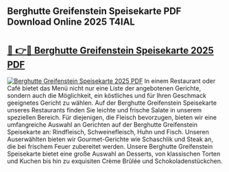## Berghutte Greifenstein Speisekarte PDF Download Online 2025 T4IAL

# <h2><a href="http://gccceg.nevu.top/?p=Berghutte+Greifenstein+Speisekarte">🔗 👉🔴 Berghutte Greifenstein Speisekarte 2025 PDF</a></h2>

[![Berghutte Greifenstein Speisekarte 2025 PDF](https://i.imgur.com/dBaPXMq.png)](http://gccceg.nevu.top/?p=Berghutte+Greifenstein+Speisekarte)
In einem Restaurant oder Café bietet das Menü nicht nur eine Liste der angebotenen Gerichte, sondern auch die Möglichkeit, ein köstliches und für Ihren Geschmack geeignetes Gericht zu wählen. Auf der Berghutte Greifenstein Speisekarte unseres Restaurants finden Sie leichte und frische Salate in unserem speziellen Bereich. Für diejenigen, die Fleisch bevorzugen, bieten wir eine umfangreiche Auswahl an Gerichten auf der Berghutte Greifenstein Speisekarte an: Rindfleisch, Schweinefleisch, Huhn und Fisch. Unseren Auserwählten bieten wir Gourmet-Gerichte wie Schaschlik und Steak an, die bei frischem Feuer zubereitet werden. Unsere Berghutte Greifenstein Speisekarte bietet eine große Auswahl an Desserts, von klassischen Torten und Kuchen bis hin zu exquisiten Crème Brûlée und Schokoladenstückchen.
